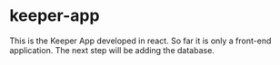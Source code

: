 # keeper-app
This is the Keeper App developed in react.
So far it is only a front-end application.
The next step will be adding the database.
